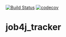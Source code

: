 [![Build Status](https://travis-ci.org/marat-mukhametzianov/job4j_tracker.svg?branch=master)](https://travis-ci.org/marat-mukhametzianov/job4j_tracker)
[![codecov](https://codecov.io/gh/marat-mukhametzianov/job4j_tracker/branch/master/graph/badge.svg?token=JSOZM91Z1S)](https://codecov.io/gh/marat-mukhametzianov/job4j_tracker)

# job4j_tracker
